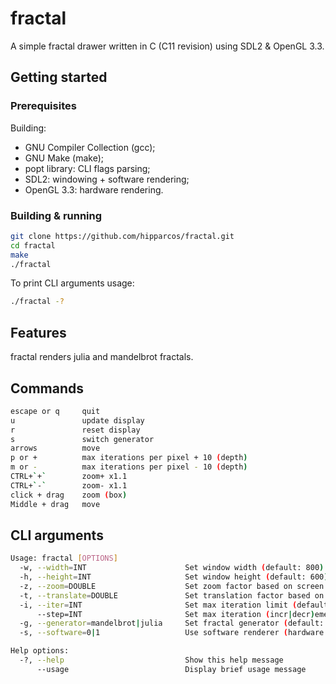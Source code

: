 # fractal

A simple fractal drawer written in C (C11 revision) using SDL2 & OpenGL 3.3.

## Getting started

### Prerequisites

Building:

- GNU Compiler Collection (gcc);
- GNU Make (make);
- popt library: CLI flags parsing;
- SDL2: windowing + software rendering;
- OpenGL 3.3: hardware rendering.

### Building & running

```bash
git clone https://github.com/hipparcos/fractal.git
cd fractal
make
./fractal
```

To print CLI arguments usage:
```bash
./fractal -?
```

## Features

fractal renders julia and mandelbrot fractals.

## Commands

```bash
escape or q     quit
u               update display
r               reset display
s               switch generator
arrows          move
p or +          max iterations per pixel + 10 (depth)
m or -          max iterations per pixel - 10 (depth)
CTRL+`+`        zoom+ x1.1
CTRL+`-`        zoom- x1.1
click + drag    zoom (box)
Middle + drag   move
```

## CLI arguments

```bash
Usage: fractal [OPTIONS]
  -w, --width=INT                      Set window width (default: 800)
  -h, --height=INT                     Set window height (default: 600)
  -z, --zoom=DOUBLE                    Set zoom factor based on screen size (default: 1.1)
  -t, --translate=DOUBLE               Set translation factor based on screen size (default: 0.25)
  -i, --iter=INT                       Set max iteration limit (default: 50)
      --step=INT                       Set max iteration (incr|decr)ementation step (default: 10)
  -g, --generator=mandelbrot|julia     Set fractal generator (default: mandelbrot)
  -s, --software=0|1                   Use software renderer (hardware renderer by default) (default: 0)

Help options:
  -?, --help                           Show this help message
      --usage                          Display brief usage message
```
